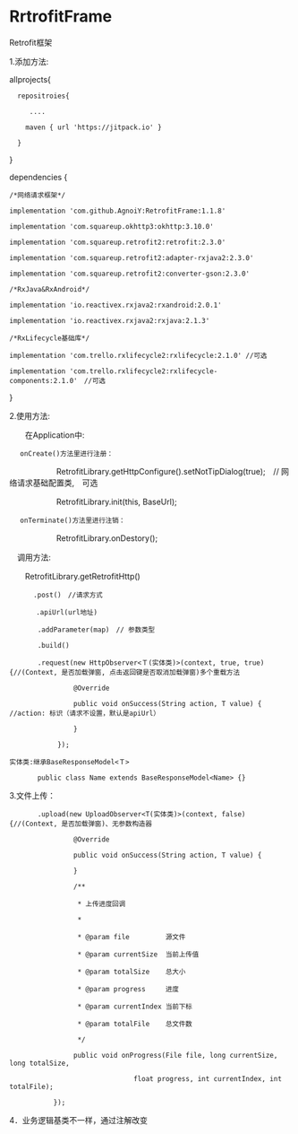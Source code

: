 # RrtrofitFrame
Retrofit框架

1.添加方法:

   allprojects{
  
      repositroies{
      
         ....
         
        maven { url 'https://jitpack.io' }
        
      }

  }

  dependencies {
   
    /*网络请求框架*/
    
    implementation 'com.github.AgnoiY:RetrofitFrame:1.1.8'
    
    implementation 'com.squareup.okhttp3:okhttp:3.10.0'
    
    implementation 'com.squareup.retrofit2:retrofit:2.3.0'
    
    implementation 'com.squareup.retrofit2:adapter-rxjava2:2.3.0'
    
    implementation 'com.squareup.retrofit2:converter-gson:2.3.0'
    
    /*RxJava&RxAndroid*/
    
    implementation 'io.reactivex.rxjava2:rxandroid:2.0.1'
    
    implementation 'io.reactivex.rxjava2:rxjava:2.1.3'
    
    /*RxLifecycle基础库*/
    
    implementation 'com.trello.rxlifecycle2:rxlifecycle:2.1.0' //可选
    
    implementation 'com.trello.rxlifecycle2:rxlifecycle-components:2.1.0'　//可选
  
  }
  
2.使用方法:

　　在Application中:
 
    　 onCreate()方法里进行注册：
 
 　　　　　　RetrofitLibrary.getHttpConfigure().setNotTipDialog(true);　// 网络请求基础配置类,　可选
       
 　　　　　　RetrofitLibrary.init(this, BaseUrl);
  
     　onTerminate()方法里进行注销：
     
　　　　　　RetrofitLibrary.onDestory();
      
  　调用方法:
   
   　　RetrofitLibrary.getRetrofitHttp()
     
     　　　.post()　//请求方式
         
         　.apiUrl(url地址)
           
           .addParameter(map)　// 参数类型
             
           .build()
             
           .request(new HttpObserver<Ｔ(实体类)>(context, true, true) {//(Context, 是否加载弹窗, 点击返回键是否取消加载弹窗)多个重载方法
             
                    @Override
                    
                    public void onSuccess(String action, T value) { //action: 标识（请求不设置，默认是apiUrl）
                   
                    }
                    
                });
                
    实体类:继承BaseResponseModel<Ｔ>
      
           public class Name extends BaseResponseModel<Name> {}
           
3.文件上传：

           .upload(new UploadObserver<T(实体类)>(context, false){//(Context, 是否加载弹窗)、无参数构造器

                    @Override
                    
                    public void onSuccess(String action, T value) {
                   
                    }
                    
                    /**
                    
                     * 上传进度回调
                     
                     *
                     
                     * @param file         源文件
                     
                     * @param currentSize  当前上传值
                     
                     * @param totalSize    总大小
                     
                     * @param progress     进度
                     
                     * @param currentIndex 当前下标
                     
                     * @param totalFile    总文件数
                     
                     */
                     
                    public void onProgress(File file, long currentSize, long totalSize, 
                    
                                   float progress, int currentIndex, int totalFile);

               });
          
4．业务逻辑基类不一样，通过注解改变

　　　
　　
